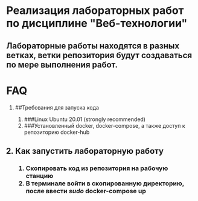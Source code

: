 # Реализация лабораторных работ по дисциплине "Веб-технологии"

## Лабораторные работы находятся в разных ветках, ветки репозитория будут создаваться по мере выполнения работ.

# FAQ

<ol>
    <li>##Требования для запуска кода</li>
    <ol>
        <li>###Linux Ubuntu 20.01 (strongly recommended)</li>
        <li>###Установленный docker, docker-compose, а также доступ к репозиторию docker-hub</li>
    </ol>

## <li>Как запустить лабораторную работу</li>
### <ol><li>Скопировать код из репозитория на рабочую станцию</li><li>В терминале войти в скопированную директорию, после ввести *sudo* <strong>docker-compose up</strong></li> </ol>

